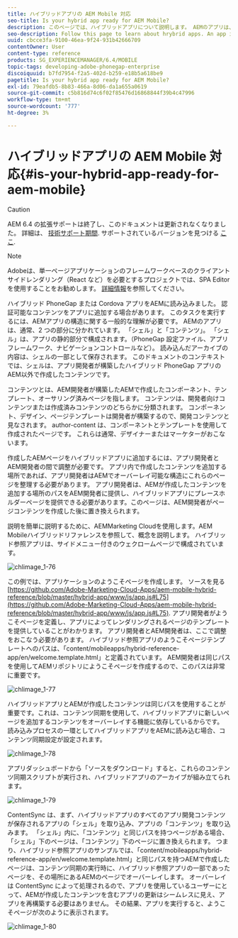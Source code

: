 ```yaml
---
title: ハイブリッドアプリの AEM Mobile 対応
seo-title: Is your hybrid app ready for AEM Mobile?
description: このページでは、ハイブリッドアプリについて説明します。 AEMのアプリは、通常、2 つの部分に分かれています。 「シェル」と「コンテンツ」およびこのページでは、これらのトピックに関する詳細なインサイトを提供します。
seo-description: Follow this page to learn about hrybrid apps. An app in AEM is commonly divided into two parts. The 'shell' and 'content' and this page provides more insight on these topics.
uuid: cbcce3fa-9100-46ea-9f24-931b42666709
contentOwner: User
content-type: reference
products: SG_EXPERIENCEMANAGER/6.4/MOBILE
topic-tags: developing-adobe-phonegap-enterprise
discoiquuid: b7fd7954-f2a5-402d-b259-e18b5a618be9
pagetitle: Is your hybrid app ready for AEM Mobile?
exl-id: 79eafdb5-8b83-466a-8d06-da1a655a0619
source-git-commit: c5b816d74c6f02f85476d16868844f39b4c47996
workflow-type: tm+mt
source-wordcount: '777'
ht-degree: 3%

---
```


# ハイブリッドアプリの AEM Mobile 対応{#is-your-hybrid-app-ready-for-aem-mobile}

>[!CAUTION]
>
>AEM 6.4 の拡張サポートは終了し、このドキュメントは更新されなくなりました。 詳細は、 [技術サポート期間](https://helpx.adobe.com/jp/support/programs/eol-matrix.html). サポートされているバージョンを見つける [ここ](https://experienceleague.adobe.com/docs/?lang=ja).

>[!NOTE]
>
>Adobeは、単一ページアプリケーションのフレームワークベースのクライアントサイドレンダリング（React など）を必要とするプロジェクトでは、SPA Editor を使用することをお勧めします。 [詳細情報](/help/sites-developing/spa-overview.md)を参照してください。

ハイブリッド PhoneGap または Cordova アプリをAEMに読み込みました。 認証可能なコンテンツをアプリに追加する場合があります。 このタスクを実行するには、AEMアプリの構造に関する一般的な理解が必要です。 AEMのアプリは、通常、2 つの部分に分かれています。 「シェル」と「コンテンツ」。 「シェル」は、アプリの静的部分で構成されます。（PhoneGap 設定ファイル、アプリフレームワーク、ナビゲーションコントロールなど）。 読み込んだアーカイブの内容は、シェルの一部として保存されます。 このドキュメントのコンテキストでは、シェルは、アプリ開発者が構築したハイブリッド PhoneGap アプリのAEM以外で作成したコンテンツです。

コンテンツとは、AEM開発者が構築したAEMで作成したコンポーネント、テンプレート、オーサリング済みページを指します。 コンテンツは、開発者向けコンテンツまたは作成済みコンテンツのどちらかに分類されます。 コンポーネント、デザイン、ページテンプレートは開発者が構築するので、開発コンテンツと見なされます。 author-content は、コンポーネントとテンプレートを使用して作成されたページです。 これらは通常、デザイナーまたはマーケターがおこないます。

作成したAEMページをハイブリッドアプリに追加するには、アプリ開発者とAEM開発者の間で調整が必要です。 アプリ内で作成したコンテンツを追加する場所であれば、アプリ開発者はAEMでオーバーレイ可能な構造にこれらのページを整理する必要があります。 アプリ開発者は、AEMが作成したコンテンツを追加する場所のパスをAEM開発者に提供し、ハイブリッドアプリにプレースホルダーページを提供できる必要があります。このページは、AEM開発者がページコンテンツを作成した後に置き換えられます。

説明を簡単に説明するために、AEMMarketing Cloudを使用します。AEM Mobileハイブリッドリファレンスを参照して、概念を説明します。 ハイブリッド参照アプリは、サイドメニュー付きのウェクロームページで構成されています。

![chlimage_1-76](assets/chlimage_1-76.png)

この例では、アプリケーションのようこそページを作成します。 ソースを見る [https://github.com/Adobe-Marketing-Cloud-Apps/aem-mobile-hybrid-reference/blob/master/hybrid-app/www/js/app.js#L75](https://github.com/Adobe-Marketing-Cloud-Apps/aem-mobile-hybrid-reference/blob/master/hybrid-app/www/js/app.js#L75). アプリ開発者がようこそページを定義し、アプリによってレンダリングされるページのテンプレートを提供していることがわかります。 アプリ開発者とAEM開発者は、ここで調整をおこなう必要があります。 ハイブリッド参照アプリのようこそページテンプレートへのパスは、「content/mobileapps/hybrid-reference-app/en/welcome.template.html」と定義されています。 AEM開発者は同じパスを使用してAEMリポジトリにようこそページを作成するので、このパスは非常に重要です。

![chlimage_1-77](assets/chlimage_1-77.png)

ハイブリッドアプリとAEMが作成したコンテンツは同じパスを使用することが重要です。これは、コンテンツ同期を使用して、ハイブリッドアプリに新しいページを追加するコンテンツをオーバーレイする機能に依存しているからです。 読み込みプロセスの一環としてハイブリッドアプリをAEMに読み込む場合、コンテンツ同期設定が設定されます。

![chlimage_1-78](assets/chlimage_1-78.png)

アプリダッシュボードから「ソースをダウンロード」すると、これらのコンテンツ同期スクリプトが実行され、ハイブリッドアプリのアーカイブが組み立てられます。

![chlimage_1-79](assets/chlimage_1-79.png)

ContentSync は、まず、ハイブリッドアプリのすべてのアプリ開発コンテンツが保存されるアプリの「シェル」を取り込み、アプリの「コンテンツ」を取り込みます。 「シェル」内に、「コンテンツ」と同じパスを持つページがある場合、「シェル」下のページは、「コンテンツ」下のページに置き換えられます。 つまり、ハイブリッド参照アプリのサンプルでは、「content/mobileapps/hybrid-reference-app/en/welcome.template.html」と同じパスを持つAEMで作成したページは、コンテンツ同期の実行時に、ハイブリッド参照アプリの一部であったページを、その場所にあるAEMのページでオーバーレイします。 オーバーレイは ContentSync によって処理されるので、アプリを使用しているユーザーにとって、AEMが作成したコンテンツを含むアプリの更新はシームレスに見え、アプリを再構築する必要はありません。 その結果、アプリを実行すると、ようこそページが次のように表示されます。

![chlimage_1-80](assets/chlimage_1-80.png)
